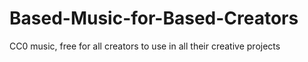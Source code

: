 # Based-Music-for-Based-Creators
CC0 music, free for all creators to use in all their creative projects
